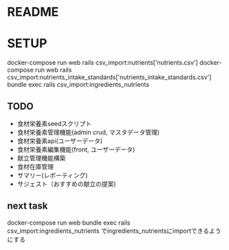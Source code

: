 # README

# SETUP

docker-compose run web rails csv_import:nutrients['nutrients.csv']
docker-compose run web rails csv_import:nutrients_intake_standards['nutrients_intake_standards.csv']
bundle exec rails csv_import:ingredients_nutrients

## TODO
* 食材栄養素seedスクリプト
* 食材栄養素管理機能(admin crud, マスタデータ管理)
* 食材栄養素api(ユーザーデータ)
* 食材栄養素編集機能(front, ユーザーデータ)
* 献立管理機能構築
* 食材在庫管理
* サマリー(レポーティング)
* サジェスト（おすすめの献立の提案)


## next task
docker-compose run web bundle exec rails csv_import:ingredients_nutrients
でingredients_nutrientsにimportできるようにする
